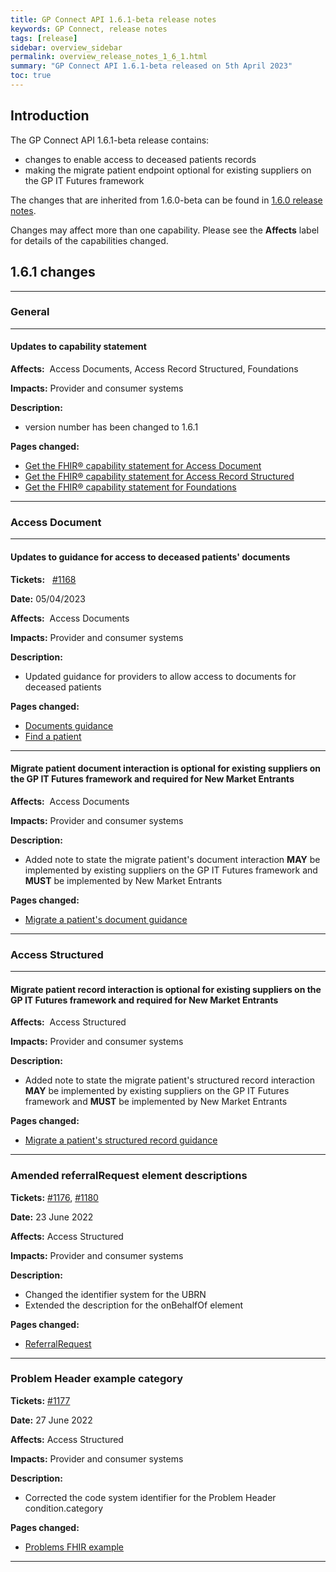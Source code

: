 ```yaml
---
title: GP Connect API 1.6.1-beta release notes
keywords: GP Connect, release notes
tags: [release]
sidebar: overview_sidebar
permalink: overview_release_notes_1_6_1.html
summary: "GP Connect API 1.6.1-beta released on 5th April 2023"
toc: true
---
```


## Introduction ##

The GP Connect API 1.6.1-beta release contains:

- changes to enable access to deceased patients records
- making the migrate patient endpoint optional for existing suppliers on the GP IT Futures framework

The changes that are inherited from 1.6.0-beta can be found in [1.6.0 release notes](overview_release_notes_1_6_0.html).

Changes may affect more than one capability. Please see the **Affects** label for details of the capabilities changed.

## 1.6.1 changes ##

---

### General

---

#### Updates to capability statement

**Affects:**&nbsp; Access Documents, Access Record Structured, Foundations

**Impacts:** Provider and consumer systems

**Description:**

- version number has been changed to 1.6.1

**Pages changed:**

- [Get the FHIR&reg; capability statement for Access Document](access_documents_use_case_get_the_fhir_capability_statement.html)
- [Get the FHIR&reg; capability statement for Access Record Structured](accessrecord_structured_get_the_fhir_capability_statement.html)
- [Get the FHIR&reg; capability statement for Foundations](foundations_use_case_get_the_fhir_capability_statement.html)

---

### Access Document

---

#### Updates to guidance for access to deceased patients' documents

**Tickets:** &nbsp; [#1168](https://github.com/nhsconnect/gpconnect/issues/1168)

**Date:** 05/04/2023

**Affects:**&nbsp; Access Documents

**Impacts:** Provider and consumer systems

**Description:**

- Updated guidance for providers to allow access to documents for deceased patients

**Pages changed:**

- [Documents guidance](access_documents_development_documents_guidance.html#documents-for-deceased-patients)
- [Find a patient](access_documents_use_case_find_a_patient.html)

---

#### Migrate patient document interaction is optional for existing suppliers on the GP IT Futures framework and required for New Market Entrants

**Affects:**&nbsp; Access Documents

**Impacts:** Provider and consumer systems

**Description:**

- Added note to state the migrate patient's document interaction **MAY** be implemented by existing suppliers on the GP IT Futures framework and **MUST** be implemented by New Market Entrants

**Pages changed:**

- [Migrate a patient's document guidance](access_documents_development_migrate_patient_documents.html)

---

### Access Structured

---

#### Migrate patient record interaction is optional for existing suppliers on the GP IT Futures framework and required for New Market Entrants

**Affects:**&nbsp; Access Structured

**Impacts:** Provider and consumer systems

**Description:**

- Added note to state the migrate patient's structured record interaction **MAY** be implemented by existing suppliers on the GP IT Futures framework and **MUST** be implemented by New Market Entrants

**Pages changed:**

- [Migrate a patient's structured record guidance](accessrecord_structured_development_migrate_patient_record.html)

---

### Amended referralRequest element descriptions

**Tickets:** [#1176](https://github.com/nhsconnect/gpconnect/issues/1176), [#1180](https://github.com/nhsconnect/gpconnect/issues/1180)

**Date:** 23 June 2022

**Affects:** Access Structured

**Impacts:** Provider and consumer systems

**Description:**

- Changed the identifier system for the UBRN
- Extended the description for the onBehalfOf element

**Pages changed:**

- [ReferralRequest](accessrecord_structured_development_referralrequest.html)

---

### Problem Header example category

**Tickets:** [#1177](https://github.com/nhsconnect/gpconnect/issues/1177)

**Date:** 27 June 2022

**Affects:** Access Structured

**Impacts:** Provider and consumer systems

**Description:**

- Corrected the code system identifier for the Problem Header condition.category

**Pages changed:**

- [Problems FHIR example](pages/accessrecord_structured/consultations_response1.json)

---
